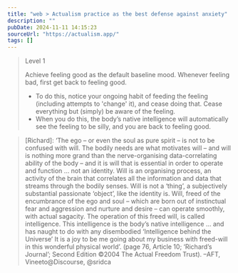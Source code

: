 ```yaml
---
title: "web > Actualism practice as the best defense against anxiety"
description: ""
pubDate: 2024-11-11 14:15:23
sourceUrl: "https://actualism.app/"
tags: []
---
```


> Level 1
> 
> Achieve feeling good as the default baseline mood.
> Whenever feeling bad, first get back to feeling good.
> * To do this, notice your ongoing habit of feeding the feeling (including attempts to 'change' it), and cease doing that. Cease everything but (simply) be aware of the feeling.
> * When you do this, the body’s native intelligence will automatically see the feeling to be silly, and you are back to feeling good.

> \[Richard\]: ‘The ego – or even the soul as pure spirit – is not to be confused with will. The bodily needs are what motivates will – and will is nothing more grand than the nerve-organising data-correlating ability of the body – and it is will that is essential in order to operate and function … not an identity. Will is an organising process, an activity of the brain that correlates all the information and data that streams through the bodily senses. Will is not a ‘thing’, a subjectively substantial passionate ‘object’, like the identity is. Will, freed of the encumbrance of the ego and soul – which are born out of instinctual fear and aggression and nurture and desire – can operate smoothly, with actual sagacity. The operation of this freed will, is called intelligence. This intelligence is the body’s native intelligence … and has naught to do with any disembodied ‘Intelligence behind the Universe’ It is a joy to be me going about my business with freed-will in this wonderful physical world’. (page 76, Article 10; ‘Richard’s Journal’; Second Edition ©2004 The Actual Freedom Trust). –AFT, Vineeto@Discourse, @sridca